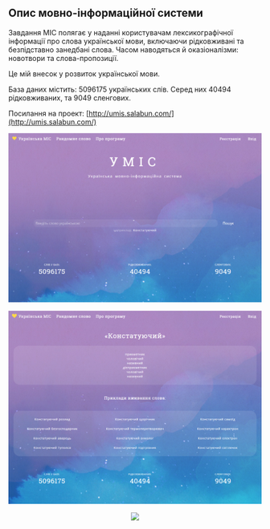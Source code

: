 ## Опис мовно-інформаційної системи

Завдання МІС полягає у наданні користувачам лексикографічної інформації про слова української мови, включаючи рідковживані та безпідставно занедбані слова. Часом наводяться й оказіоналізми: новотвори та слова-пропозиції.

Це мій внесок у розвиток української мови.

База даних містить: 5096175 українських слів.
Серед них 40494 рідковживаних, та 9049 сленгових.

Посилання на проект: [http://umis.salabun.com/](http://umis.salabun.com/)

![Screenshot](umis1.png)

![Screenshot](umis2.png)

<p align="center"><img src="https://laravel.com/assets/img/components/logo-laravel.svg"></p>

